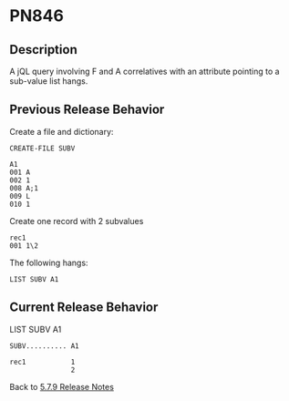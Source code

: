 # PN846

<PageHeader />

## Description

A jQL query involving F and A correlatives with an attribute pointing to a sub-value list hangs.

## Previous Release Behavior

Create a file and dictionary:

```
CREATE-FILE SUBV
```

```
A1
001 A
002 1
008 A;1
009 L
010 1
```

Create one record with 2 subvalues

```
rec1
001 1\2
```

The following hangs:

```
LIST SUBV A1
```

## Current Release Behavior

LIST SUBV A1

```
SUBV.......... A1

rec1           1
               2
```

Back to [5.7.9 Release Notes](./../README.md)
  
<PageFooter />
